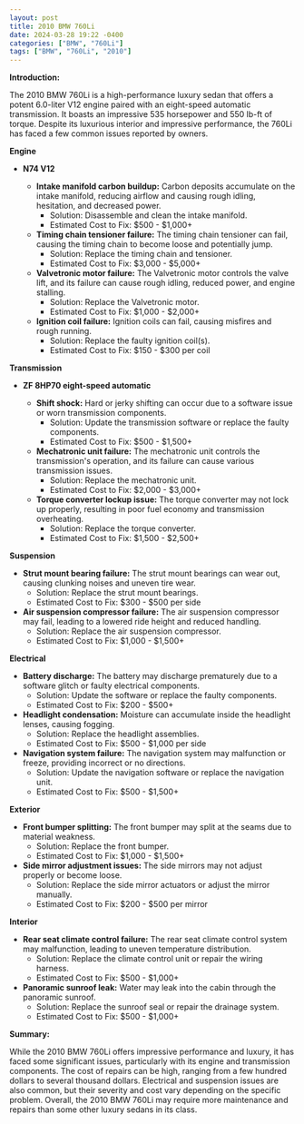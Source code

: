 ```yaml
---
layout: post
title: 2010 BMW 760Li
date: 2024-03-28 19:22 -0400
categories: ["BMW", "760Li"]
tags: ["BMW", "760Li", "2010"]
---
```

**Introduction:**

The 2010 BMW 760Li is a high-performance luxury sedan that offers a potent 6.0-liter V12 engine paired with an eight-speed automatic transmission. It boasts an impressive 535 horsepower and 550 lb-ft of torque. Despite its luxurious interior and impressive performance, the 760Li has faced a few common issues reported by owners.

**Engine**

* **N74 V12**

    * **Intake manifold carbon buildup:** Carbon deposits accumulate on the intake manifold, reducing airflow and causing rough idling, hesitation, and decreased power.
        * Solution: Disassemble and clean the intake manifold.
        * Estimated Cost to Fix: $500 - $1,000+
    * **Timing chain tensioner failure:** The timing chain tensioner can fail, causing the timing chain to become loose and potentially jump.
        * Solution: Replace the timing chain and tensioner.
        * Estimated Cost to Fix: $3,000 - $5,000+
    * **Valvetronic motor failure:** The Valvetronic motor controls the valve lift, and its failure can cause rough idling, reduced power, and engine stalling.
        * Solution: Replace the Valvetronic motor.
        * Estimated Cost to Fix: $1,000 - $2,000+
    * **Ignition coil failure:** Ignition coils can fail, causing misfires and rough running.
        * Solution: Replace the faulty ignition coil(s).
        * Estimated Cost to Fix: $150 - $300 per coil

**Transmission**

* **ZF 8HP70 eight-speed automatic**

    * **Shift shock:** Hard or jerky shifting can occur due to a software issue or worn transmission components.
        * Solution: Update the transmission software or replace the faulty components.
        * Estimated Cost to Fix: $500 - $1,500+
    * **Mechatronic unit failure:** The mechatronic unit controls the transmission's operation, and its failure can cause various transmission issues.
        * Solution: Replace the mechatronic unit.
        * Estimated Cost to Fix: $2,000 - $3,000+
    * **Torque converter lockup issue:** The torque converter may not lock up properly, resulting in poor fuel economy and transmission overheating.
        * Solution: Replace the torque converter.
        * Estimated Cost to Fix: $1,500 - $2,500+

**Suspension**

* **Strut mount bearing failure:** The strut mount bearings can wear out, causing clunking noises and uneven tire wear.
    * Solution: Replace the strut mount bearings.
    * Estimated Cost to Fix: $300 - $500 per side
* **Air suspension compressor failure:** The air suspension compressor may fail, leading to a lowered ride height and reduced handling.
    * Solution: Replace the air suspension compressor.
    * Estimated Cost to Fix: $1,000 - $1,500+

**Electrical**

* **Battery discharge:** The battery may discharge prematurely due to a software glitch or faulty electrical components.
    * Solution: Update the software or replace the faulty components.
    * Estimated Cost to Fix: $200 - $500+
* **Headlight condensation:** Moisture can accumulate inside the headlight lenses, causing fogging.
    * Solution: Replace the headlight assemblies.
    * Estimated Cost to Fix: $500 - $1,000 per side
* **Navigation system failure:** The navigation system may malfunction or freeze, providing incorrect or no directions.
    * Solution: Update the navigation software or replace the navigation unit.
    * Estimated Cost to Fix: $500 - $1,500+

**Exterior**

* **Front bumper splitting:** The front bumper may split at the seams due to material weakness.
    * Solution: Replace the front bumper.
    * Estimated Cost to Fix: $1,000 - $1,500+
* **Side mirror adjustment issues:** The side mirrors may not adjust properly or become loose.
    * Solution: Replace the side mirror actuators or adjust the mirror manually.
    * Estimated Cost to Fix: $200 - $500 per mirror

**Interior**

* **Rear seat climate control failure:** The rear seat climate control system may malfunction, leading to uneven temperature distribution.
    * Solution: Replace the climate control unit or repair the wiring harness.
    * Estimated Cost to Fix: $500 - $1,000+
* **Panoramic sunroof leak:** Water may leak into the cabin through the panoramic sunroof.
    * Solution: Replace the sunroof seal or repair the drainage system.
    * Estimated Cost to Fix: $500 - $1,000+

**Summary:**

While the 2010 BMW 760Li offers impressive performance and luxury, it has faced some significant issues, particularly with its engine and transmission components. The cost of repairs can be high, ranging from a few hundred dollars to several thousand dollars. Electrical and suspension issues are also common, but their severity and cost vary depending on the specific problem. Overall, the 2010 BMW 760Li may require more maintenance and repairs than some other luxury sedans in its class.
